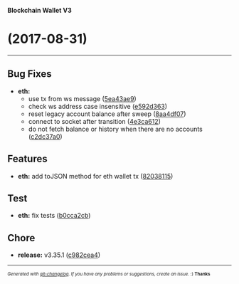 __Blockchain Wallet V3__

#   (2017-08-31)



---

## Bug Fixes

- **eth:**
  - use tx from ws message
  ([5ea43ae9](https://github.com/blockchain/My-Wallet-V3/commit/5ea43ae9230dbc64bb219d216239c9a26a654397))
  - check ws address case insensitive
  ([e592d363](https://github.com/blockchain/My-Wallet-V3/commit/e592d363226abbc70a1efbed52d3d213b4f325b3))
  - reset legacy account balance after sweep
  ([8aa4df07](https://github.com/blockchain/My-Wallet-V3/commit/8aa4df070bfad85f14f37b81a94fd97cbf074043))
  - connect to socket after transition
  ([4e3ca612](https://github.com/blockchain/My-Wallet-V3/commit/4e3ca612bb5afc1dd50cab764622e0c4bea143f9))
  - do not fetch balance or history when there are no accounts
  ([c2dc37a0](https://github.com/blockchain/My-Wallet-V3/commit/c2dc37a0330c84ad52f1d881fb68dea3d7c12c39))


## Features

- **eth:** add toJSON method for eth wallet tx
  ([82038115](https://github.com/blockchain/My-Wallet-V3/commit/820381155db8927b8e49a543bee0b4a92468ccc6))


## Test

- **eth:** fix tests
  ([b0cca2cb](https://github.com/blockchain/My-Wallet-V3/commit/b0cca2cbab158acecf5583e5c8165bf15824c5da))


## Chore

- **release:** v3.35.1
  ([c982cea4](https://github.com/blockchain/My-Wallet-V3/commit/c982cea45e23d90d26d16ee972b21a7ab22ebd45))



---
<sub><sup>*Generated with [git-changelog](https://github.com/rafinskipg/git-changelog). If you have any problems or suggestions, create an issue.* :) **Thanks** </sub></sup>